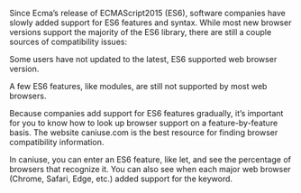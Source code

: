 Since Ecma’s release of ECMAScript2015 (ES6), software companies have slowly added support for ES6 features and syntax. 
While most new browser versions support the majority of the ES6 library, there are still a couple sources of compatibility issues:

Some users have not updated to the latest, ES6 supported web browser version.

A few ES6 features, like modules, are still not supported by most web browsers.

Because companies add support for ES6 features gradually, it’s important for you to know how to look up browser support on a feature-by-feature basis. 
The website caniuse.com is the best resource for finding browser compatibility information.

In caniuse, you can enter an ES6 feature, like let, and see the percentage of browsers that recognize it. You can also see when each major web browser (Chrome, Safari, Edge, etc.) added support for the keyword.
